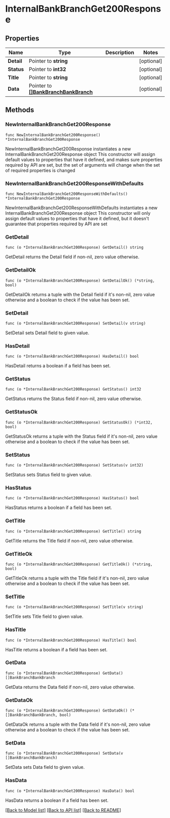 # InternalBankBranchGet200Response

## Properties

Name | Type | Description | Notes
------------ | ------------- | ------------- | -------------
**Detail** | Pointer to **string** |  | [optional] 
**Status** | Pointer to **int32** |  | [optional] 
**Title** | Pointer to **string** |  | [optional] 
**Data** | Pointer to [**[]BankBranchBankBranch**](BankBranchBankBranch.md) |  | [optional] 

## Methods

### NewInternalBankBranchGet200Response

`func NewInternalBankBranchGet200Response() *InternalBankBranchGet200Response`

NewInternalBankBranchGet200Response instantiates a new InternalBankBranchGet200Response object
This constructor will assign default values to properties that have it defined,
and makes sure properties required by API are set, but the set of arguments
will change when the set of required properties is changed

### NewInternalBankBranchGet200ResponseWithDefaults

`func NewInternalBankBranchGet200ResponseWithDefaults() *InternalBankBranchGet200Response`

NewInternalBankBranchGet200ResponseWithDefaults instantiates a new InternalBankBranchGet200Response object
This constructor will only assign default values to properties that have it defined,
but it doesn't guarantee that properties required by API are set

### GetDetail

`func (o *InternalBankBranchGet200Response) GetDetail() string`

GetDetail returns the Detail field if non-nil, zero value otherwise.

### GetDetailOk

`func (o *InternalBankBranchGet200Response) GetDetailOk() (*string, bool)`

GetDetailOk returns a tuple with the Detail field if it's non-nil, zero value otherwise
and a boolean to check if the value has been set.

### SetDetail

`func (o *InternalBankBranchGet200Response) SetDetail(v string)`

SetDetail sets Detail field to given value.

### HasDetail

`func (o *InternalBankBranchGet200Response) HasDetail() bool`

HasDetail returns a boolean if a field has been set.

### GetStatus

`func (o *InternalBankBranchGet200Response) GetStatus() int32`

GetStatus returns the Status field if non-nil, zero value otherwise.

### GetStatusOk

`func (o *InternalBankBranchGet200Response) GetStatusOk() (*int32, bool)`

GetStatusOk returns a tuple with the Status field if it's non-nil, zero value otherwise
and a boolean to check if the value has been set.

### SetStatus

`func (o *InternalBankBranchGet200Response) SetStatus(v int32)`

SetStatus sets Status field to given value.

### HasStatus

`func (o *InternalBankBranchGet200Response) HasStatus() bool`

HasStatus returns a boolean if a field has been set.

### GetTitle

`func (o *InternalBankBranchGet200Response) GetTitle() string`

GetTitle returns the Title field if non-nil, zero value otherwise.

### GetTitleOk

`func (o *InternalBankBranchGet200Response) GetTitleOk() (*string, bool)`

GetTitleOk returns a tuple with the Title field if it's non-nil, zero value otherwise
and a boolean to check if the value has been set.

### SetTitle

`func (o *InternalBankBranchGet200Response) SetTitle(v string)`

SetTitle sets Title field to given value.

### HasTitle

`func (o *InternalBankBranchGet200Response) HasTitle() bool`

HasTitle returns a boolean if a field has been set.

### GetData

`func (o *InternalBankBranchGet200Response) GetData() []BankBranchBankBranch`

GetData returns the Data field if non-nil, zero value otherwise.

### GetDataOk

`func (o *InternalBankBranchGet200Response) GetDataOk() (*[]BankBranchBankBranch, bool)`

GetDataOk returns a tuple with the Data field if it's non-nil, zero value otherwise
and a boolean to check if the value has been set.

### SetData

`func (o *InternalBankBranchGet200Response) SetData(v []BankBranchBankBranch)`

SetData sets Data field to given value.

### HasData

`func (o *InternalBankBranchGet200Response) HasData() bool`

HasData returns a boolean if a field has been set.


[[Back to Model list]](../README.md#documentation-for-models) [[Back to API list]](../README.md#documentation-for-api-endpoints) [[Back to README]](../README.md)


